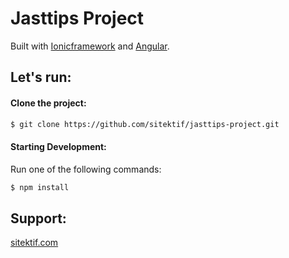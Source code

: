 # Jasttips Project
Built with [Ionicframework](https://ionicframework.com/) and [Angular](https://angular.io/). 

## Let's run:

#### Clone the project:
```bash
$ git clone https://github.com/sitektif/jasttips-project.git
```

#### Starting Development:

Run one of the following commands:
```bash
$ npm install
```

## Support:
<a href="https://www.sitektif.com/">sitektif.com
</a>